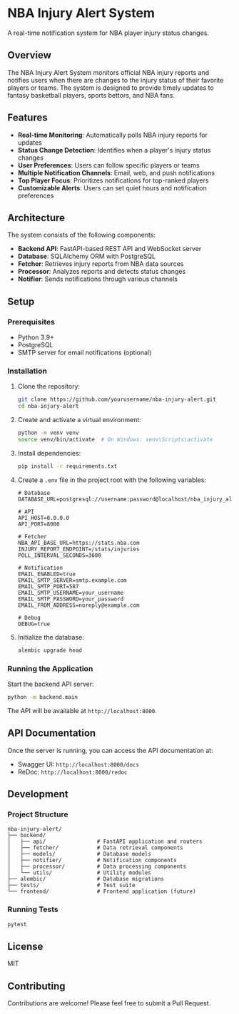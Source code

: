 # NBA Injury Alert System

A real-time notification system for NBA player injury status changes.

## Overview

The NBA Injury Alert System monitors official NBA injury reports and notifies users when there are changes to the injury status of their favorite players or teams. The system is designed to provide timely updates to fantasy basketball players, sports bettors, and NBA fans.

## Features

- **Real-time Monitoring**: Automatically polls NBA injury reports for updates
- **Status Change Detection**: Identifies when a player's injury status changes
- **User Preferences**: Users can follow specific players or teams
- **Multiple Notification Channels**: Email, web, and push notifications
- **Top Player Focus**: Prioritizes notifications for top-ranked players
- **Customizable Alerts**: Users can set quiet hours and notification preferences

## Architecture

The system consists of the following components:

- **Backend API**: FastAPI-based REST API and WebSocket server
- **Database**: SQLAlchemy ORM with PostgreSQL
- **Fetcher**: Retrieves injury reports from NBA data sources
- **Processor**: Analyzes reports and detects status changes
- **Notifier**: Sends notifications through various channels

## Setup

### Prerequisites

- Python 3.9+
- PostgreSQL
- SMTP server for email notifications (optional)

### Installation

1. Clone the repository:
   ```bash
   git clone https://github.com/yourusername/nba-injury-alert.git
   cd nba-injury-alert
   ```

2. Create and activate a virtual environment:
   ```bash
   python -m venv venv
   source venv/bin/activate  # On Windows: venv\Scripts\activate
   ```

3. Install dependencies:
   ```bash
   pip install -r requirements.txt
   ```

4. Create a `.env` file in the project root with the following variables:
   ```
   # Database
   DATABASE_URL=postgresql://username:password@localhost/nba_injury_alert
   
   # API
   API_HOST=0.0.0.0
   API_PORT=8000
   
   # Fetcher
   NBA_API_BASE_URL=https://stats.nba.com
   INJURY_REPORT_ENDPOINT=/stats/injuries
   POLL_INTERVAL_SECONDS=3600
   
   # Notification
   EMAIL_ENABLED=true
   EMAIL_SMTP_SERVER=smtp.example.com
   EMAIL_SMTP_PORT=587
   EMAIL_SMTP_USERNAME=your_username
   EMAIL_SMTP_PASSWORD=your_password
   EMAIL_FROM_ADDRESS=noreply@example.com
   
   # Debug
   DEBUG=true
   ```

5. Initialize the database:
   ```bash
   alembic upgrade head
   ```

### Running the Application

Start the backend API server:

```bash
python -m backend.main
```

The API will be available at `http://localhost:8000`.

## API Documentation

Once the server is running, you can access the API documentation at:

- Swagger UI: `http://localhost:8000/docs`
- ReDoc: `http://localhost:8000/redoc`

## Development

### Project Structure

```
nba-injury-alert/
├── backend/
│   ├── api/                # FastAPI application and routers
│   ├── fetcher/            # Data retrieval components
│   ├── models/             # Database models
│   ├── notifier/           # Notification components
│   ├── processor/          # Data processing components
│   └── utils/              # Utility modules
├── alembic/                # Database migrations
├── tests/                  # Test suite
└── frontend/               # Frontend application (future)
```

### Running Tests

```bash
pytest
```

## License

MIT

## Contributing

Contributions are welcome! Please feel free to submit a Pull Request.
